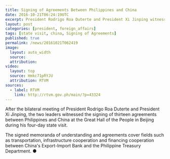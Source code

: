 ```yaml
---
title: Signing of Agreements Between Philippines and China
date: 2016-10-21T06:24:19UTC
excerpt: President Rodrigo Roa Duterte and President Xi Jinping witnessed the signing of thirteen agreements between Philippines and China at the Great Hall of the People in Beijing on 20 October 2016 during his four-day state visit.
layout: post
categories: [president, foreign_affairs]
tags: [state visit, china, Signing of Agreements]
published: true
permalink: /news/20161021T062419
image:
  layout: auto_width
  source: 
  attribution: 
video:
  layout: top
  source: Hmkc71pRYJU
  attribution: RTVM
sources:
  - label: RTVM
    link: http://rtvm.gov.ph/main/?p=43324
---
```


After the bilateral meeting of President Rodrigo Roa Duterte and President Xi Jinping, the two leaders witnessed the signing of thirteen agreements between Philippines and China at the Great Hall of the People in Beijing during his four-day state visit.
 
The signed memoranda of understanding and agreements cover fields such as transportation, infrastructure cooperation and financing cooperation between China's Export-Import Bank and the Philippine Treasury Department.
&#x25cf;
